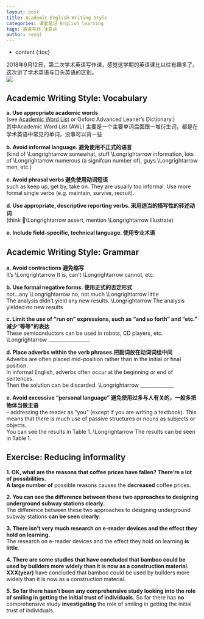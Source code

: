 ```yaml
---
layout: post
title: Academic English Writing Style
categories: 课堂笔记 English_learning
tags: 英语写作 注意点
author: renql
---
```


* content
{:toc}

2018年9月12日，第二次学术英语写作课，感觉这学期的英语课比以往有趣多了。这次讲了学术英语与口头英语的区别。    
![](http://wx2.sinaimg.cn/mw690/006fa9Xlgy1fv865my3bfj30sy0d30tt.jpg)  

## Academic Writing Style: Vocabulary
**a. Use appropriate academic words**  
(see <a href="http://www.uefap.com/vocab/select/awl.htm" target="_blank"> Academic Word List</a> or Oxford Advanced Leaner’s Dictionary.)   
其中Academic Word List (AWL) 主要是一个主要单词后面跟一堆衍生词，都是在学术英语中常见的单词，没事可以背一些

**b. Avoid informal language. 避免使用不正式的语言**  
(kind of \Longrightarrow somewhat, stuff \Longrightarrow information, 
lots of \Longrightarrow numerous (a signifcan number of), guys \Longrightarrow men, etc.)

**c. Avoid phrasal verbs 避免使用动词短语**  
such as keep up, get by, take on. They are usually too informal. Use more formal single verbs (e.g. maintain, survive, recruit).

**d. Use appropriate, descriptive reporting verbs. 采用适当的描写性的转述动词**  
(think \Longrightarrow assert, mention \Longrightarrow illustrate)

**e. Include field-specific, technical language. 使用专业术语**

## Academic Writing Style: Grammar
**a. Avoid contractions 避免缩写**  
It’s \Longrightarrow It is,    can’t \Longrightarrow cannot, etc.

**b. Use formal negative forms. 使用正式的否定形式**  
not…any \Longrightarrow no,     not much \Longrightarrow little   
The analysis didn’t yield any new results. \Longrightarrow The analysis  yielded no new results

**c. Limit the use of “run on” expressions, such as “and so forth” and “etc.” 减少“等等”的表达**   
 These semiconductors can be used in robots, CD players, etc. \Longrightarrow  _________________

**d. Place adverbs within the verb phrases.把副词放在动词词组中间**  
 Adverbs are often placed mid-position rather than in the initial or final position.   
 In informal English, adverbs often occur at the beginning or end of sentences.   
Then the solution can be discarded. \Longrightarrow  ______________

**e. Avoid excessive “personal language” 避免使用过多与人有关的，一般多把物体当做主语**   
– addressing the reader as “you” (except if you are writing a textbook). 
This means that there is much use of passive structures or nouns as subjects or objects.  
You can see the results in Table 1. \Longrightarrow The results can be seen in Table 1. 

## Exercise: Reducing informality
**1. OK, what are the reasons that coffee prices have fallen? There’re a lot of possibilities.**  
**A large number of** possible reasons causes the **decreased** coffee prices.

**2. You can see the difference between these two approaches to designing underground subway stations clearly.**  
The difference between these two approaches to designing underground subway stations **can be seen clearly**.

**3. There isn’t very much research on e-reader devices and the effect they hold on learning.**  
The research on e-reader devices and the effect they hold on learning **is little**.

**4. There are some studies that have concluded that bamboo could be used by builders more widely than it is now as a construction material.**  
**XXX(year)** have concluded that bamboo could be used by builders more widely than it is now as a construction material.

**5. So far there hasn’t been any comprehensive study looking into the role of smiling in getting the initial trust of individuals.**
So far there has **no** comprehensive study **investigating** the role of smiling in getting the initial trust of individuals.

